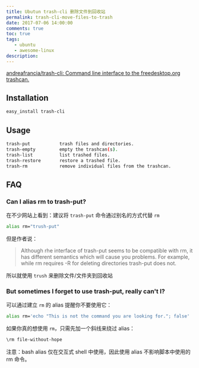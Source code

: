 ```yaml
---
title: Ubutun trash-cli 删除文件到回收站
permalink: trash-cli-move-files-to-trash
date: 2017-07-06 14:00:00
comments: true
toc: true
tags:
   - ubuntu
   - awesome-linux
description:
---
```


[andreafrancia/trash-cli: Command line interface to the freedesktop.org trashcan.](https://github.com/andreafrancia/trash-cli)

## Installation

``` bash
easy_install trash-cli
```

## Usage

``` bash
trash-put           trash files and directories.
trash-empty         empty the trashcan(s).
trash-list          list trashed files.
trash-restore       restore a trashed file.
trash-rm            remove individual files from the trashcan.
```

<!-- more -->

## FAQ

### Can I alias rm to trash-put?

在不少网站上看到：建议将 `trash-put` 命令通过别名的方式代替 `rm`

``` bash
alias rm="trush-put"
```

但是作者说：

> Although rhe interface of trash-put seems to be compatible with rm, it has different semantics which will cause you problems. For example, while rm requires -R for deleting directories trash-put does not.

所以就使用 `trush` 来删除文件/文件夹到回收站

### But sometimes I forget to use trash-put, really can't I?

可以通过建立 `rm` 的 alias 提醒你不要使用它：

``` bash
alias rm='echo "This is not the command you are looking for."; false'
```

如果你真的想使用 `rm`，只需先加一个斜线来绕过 alias：

``` bash
\rm file-without-hope
```

注意：bash alias 仅在交互式 shell 中使用，因此使用 alias 不影响脚本中使用的 rm 命令。
